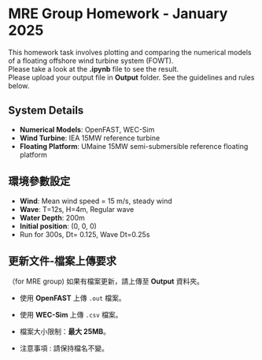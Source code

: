 # MRE Group Homework - January 2025
This homework task involves plotting and comparing the numerical models of a floating offshore wind turbine system (FOWT).  
Please take a look at the **.ipynb** file to see the result.  
Please upload your output file in **Output** folder. See the guidelines and rules below.

## **System Details**
- **Numerical Models**: OpenFAST, WEC-Sim  
- **Wind Turbine**: IEA 15MW reference turbine  
- **Floating Platform**: UMaine 15MW semi-submersible reference floating platform  


## **環境參數設定**
- **Wind**: Mean wind speed = 15 m/s, steady wind
- **Wave**: T=12s, H=4m, Regular wave
- **Water Depth**: 200m 
- **Initial position**: (0, 0, 0)
- Run for 300s, Dt= 0.125,  Wave Dt=0.25s


## 更新文件-檔案上傳要求
（for MRE group) 如果有檔案更新，請上傳至 **Output** 資料夾。
- 使用 **OpenFAST** 上傳 `.out` 檔案。
- 使用 **WEC-Sim** 上傳 `.csv` 檔案。
- 檔案大小限制：**最大 25MB**。

- 注意事項 : 請保持檔名不變。
